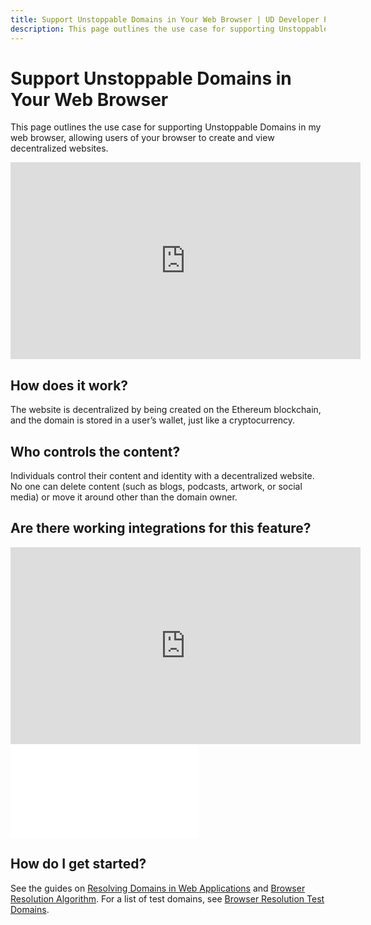 ```yaml
---
title: Support Unstoppable Domains in Your Web Browser | UD Developer Portal
description: This page outlines the use case for supporting Unstoppable Domains in your web browser.
---
```


# Support Unstoppable Domains in Your Web Browser

This page outlines the use case for supporting Unstoppable Domains in my web browser, allowing users of your browser to create and view decentralized websites.

<div class="video-container">
<iframe width="560" height="315" src="https://www.youtube.com/embed/_aIf4Nac6DU" title="YouTube video player" frameborder="0" allow="accelerometer; autoplay; clipboard-write; encrypted-media; gyroscope; picture-in-picture" allowfullscreen></iframe>
</div>

## How does it work?

The website is decentralized by being created on the Ethereum blockchain, and the domain is stored in a user’s wallet, just like a cryptocurrency.

## Who controls the content?

Individuals control their content and identity with a decentralized website. No one can delete content (such as blogs, podcasts, artwork, or social media) or move it around other than the domain owner.

## Are there working integrations for this feature?

<div class="video-container">
<iframe width="560" height="315" src="https://www.youtube.com/embed/cxeik-xgtYg" title="YouTube video player" frameborder="0" allow="accelerometer; autoplay; clipboard-write; encrypted-media; gyroscope; picture-in-picture" allowfullscreen></iframe>
</div>

<embed src="/snippets/_compatible-browsers.md" />

## How do I get started?

See the guides on [Resolving Domains in Web Applications](/resolution/quickstart/resolution.md) and [Browser Resolution Algorithm](/resolution/guides/browser-resolution/algorithm.md). For a list of test domains, see [Browser Resolution Test Domains](/resolution/guides/browser-resolution/test-domains.md).
